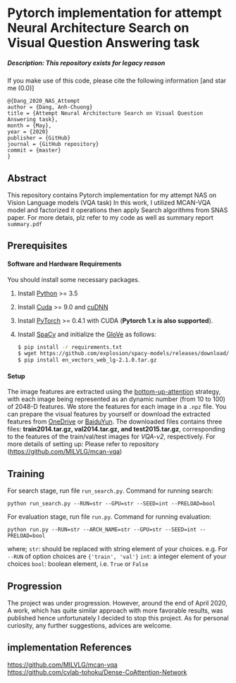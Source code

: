 # Pytorch implementation for attempt Neural Architecture Search on Visual Question Answering task

##### *Description*: This repository exists for legacy reason

If you make use of this code, please cite the following information [and star me (0.0)]
```
@{Dang_2020_NAS_Attempt
author = {Dang, Anh-Chuong}
title = {Attempt Neural Architecture Search on Visual Question Answering task},
month = {May},
year = {2020}
publisher = {GitHub}
journal = {GitHub repository}
commit = {master}
}
```

## Abstract
This repository contains Pytorch implementation for my attempt NAS on Vision Language models (VQA task)
In this work, I utilized MCAN-VQA model and factorized it operations then apply Search algorithms from SNAS paper.
For more detais, plz refer to my code as well as summary report `summary.pdf`

## Prerequisites

#### Software and Hardware Requirements

You should install some necessary packages.

1. Install [Python](https://www.python.org/downloads/) >= 3.5
2. Install [Cuda](https://developer.nvidia.com/cuda-toolkit) >= 9.0 and [cuDNN](https://developer.nvidia.com/cudnn)
3. Install [PyTorch](http://pytorch.org/) >= 0.4.1 with CUDA (**Pytorch 1.x is also supported**).
4. Install [SpaCy](https://spacy.io/) and initialize the [GloVe](https://github.com/explosion/spacy-models/releases/download/en_vectors_web_lg-2.1.0/en_vectors_web_lg-2.1.0.tar.gz) as follows:

	```bash
	$ pip install -r requirements.txt
	$ wget https://github.com/explosion/spacy-models/releases/download/en_vectors_web_lg-2.1.0/en_vectors_web_lg-2.1.0.tar.gz -O en_vectors_web_lg-2.1.0.tar.gz
	$ pip install en_vectors_web_lg-2.1.0.tar.gz
	```


#### Setup

 The image features are extracted using the [bottom-up-attention](https://github.com/peteanderson80/bottom-up-attention) strategy, with each image being represented as an dynamic number (from 10 to 100) of 2048-D features. We store the features for each image in a `.npz` file. You can prepare the visual features by yourself or download the extracted features from [OneDrive](https://awma1-my.sharepoint.com/:f:/g/personal/yuz_l0_tn/EsfBlbmK1QZFhCOFpr4c5HUBzUV0aH2h1McnPG1jWAxytQ?e=2BZl8O) or [BaiduYun](https://pan.baidu.com/s/1C7jIWgM3hFPv-YXJexItgw#list/path=%2F). The downloaded files contains three files: **train2014.tar.gz, val2014.tar.gz, and test2015.tar.gz**, corresponding to the features of the train/val/test images for *VQA-v2*, respectively.
For more details of setting up: Please refer to repository (https://github.com/MILVLG/mcan-vqa)

## Training
For search stage, run file `run_search.py`. Command for running search:
```
python run_search.py --RUN=str --GPU=str --SEED=int --PRELOAD=bool
```

For evaluation stage, run file `run.py`. Command for running evaluation:
```
python run.py --RUN=str --ARCH_NAME=str --GPU=str --SEED=int --PRELOAD=bool
```

where;
`str`: should be replaced with string element of your choices. e.g. For `--RUN` of option choices are `{'train', 'val'}`
`int`: a integer element of your choices
`bool`: boolean element, i.e. `True` or `False`

## Progression
The project was under progression. However, around the end of April 2020,  A work, which has quite similar approach with more favorable results, was published hence unfortunately I decided to stop this project.
As for personal curiosity, any further suggestions, advices are welcome.

## implementation References
https://github.com/MILVLG/mcan-vqa<br/>
https://github.com/cvlab-tohoku/Dense-CoAttention-Network<br/>
